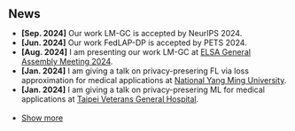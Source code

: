 <h2 style="margin: 60px 0px 10px;">News</h2>

<ul>
<li><strong>[Sep. 2024]</strong> Our work LM-GC is accepted by NeurIPS 2024.</li>
<li><strong>[Jun. 2024]</strong> Our work FedLAP-DP is accepted by PETS 2024.</li>
<li><strong>[Aug. 2024]</strong> I am presenting our work LM-GC at <a target="_blank" href="https://elsa-ai.eu/">ELSA General Assembly Meeting 2024</a>.</li>
<li><strong>[Jan. 2024]</strong> I am giving a talk on privacy-presering FL via loss approximation for medical applications at <a href="https://www.nycu.edu.tw/nycu/en/index" target="_blank">National Yang Ming University</a>.</li>
<li><strong>[Jan. 2024]</strong> I am giving a talk on privacy-presering ML for medical applications at <a href="https://www.vghtpe.gov.tw/Index.action?mlangloc=en_US" target="_blank">Taipei Veterans General Hospital</a>.</li>
<br/>
<li> <a href="javascript:toggle_vis('newsmore')">Show more</a> </li>
<div id="newsmore" style="display:none"> 
  <li><strong>[Jan. 2023]</strong> I am giving a talk on efficient federated learning at <a href="https://www.nycu.edu.tw/nycu/en/index" target="_blank">National Yang Ming University</a>.</li>
  <li><strong>[Oct. 2022]</strong> Our work ProgFed is accepted by ICML 2022.</li>
  <li><strong>[Dec. 2021]</strong> Our work CosSGD is accepted by NeurIPS Workshop on New Frontiers in Federated Learning, 2022</li>
  <li><strong>[Jun. 2021]</strong> Invited to give a talk on HijackGAN at Responsible Computer Vision, CVPRw 2021.</li>
  <li><strong>[Mar. 2021]</strong> Our work HijackGAN is accepted by CVPR 2021.</li>
  <li><strong>[Mar. 2021]</strong> Our work MIMO-VRN is accepted by CVPR 2021.</li>
  <li><strong>[Mar. 2021]</strong> Our work InfoScrub is accepted by FA.DE.TR.CV, CVPRw 2021.</li>
</div>

</ul>
